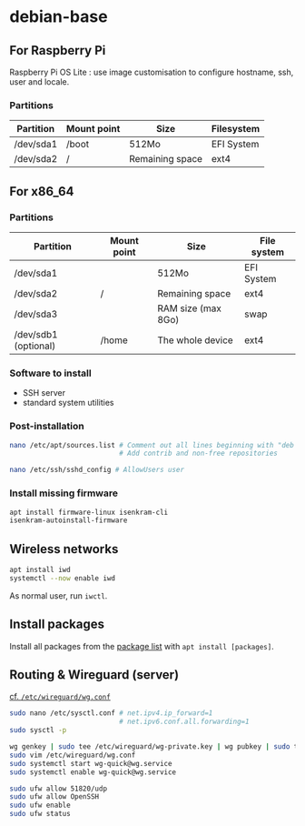 # debian-base

## For Raspberry Pi

Raspberry Pi OS Lite : use image customisation to configure hostname, ssh, user and locale.

### Partitions

Partition | Mount point | Size                   | Filesystem
--------- | ----------- | ---------------------- | ----------
/dev/sda1 | /boot       | 512Mo                  | EFI System
/dev/sda2 | /           | Remaining space        | ext4

## For x86_64

### Partitions

Partition            | Mount point | Size               | File system
-------------------- | ----------- | ------------------ | ----------------
/dev/sda1            |             | 512Mo              | EFI System
/dev/sda2            | /           | Remaining space    | ext4
/dev/sda3            |             | RAM size (max 8Go) | swap
/dev/sdb1 (optional) | /home       | The whole device   | ext4

### Software to install

- SSH server
- standard system utilities

### Post-installation

```sh
nano /etc/apt/sources.list # Comment out all lines beginning with "deb cdrom:..."
                           # Add contrib and non-free repositories

nano /etc/ssh/sshd_config # AllowUsers user
```

### Install missing firmware

```sh
apt install firmware-linux isenkram-cli
isenkram-autoinstall-firmware
```

## Wireless networks

```sh
apt install iwd
systemctl --now enable iwd
```

As normal user, run `iwctl`. 

## Install packages

Install all packages from the [package list](package-list.txt) with `apt install [packages]`.

## Routing & Wireguard (server)

[cf. `/etc/wireguard/wg.conf`](etc/wireguard/wg.conf)

```sh
sudo nano /etc/sysctl.conf # net.ipv4.ip_forward=1
                           # net.ipv6.conf.all.forwarding=1
sudo sysctl -p

wg genkey | sudo tee /etc/wireguard/wg-private.key | wg pubkey | sudo tee /etc/wireguard/wg-public.key
sudo vim /etc/wireguard/wg.conf
sudo systemctl start wg-quick@wg.service
sudo systemctl enable wg-quick@wg.service

sudo ufw allow 51820/udp
sudo ufw allow OpenSSH
sudo ufw enable
sudo ufw status
```
